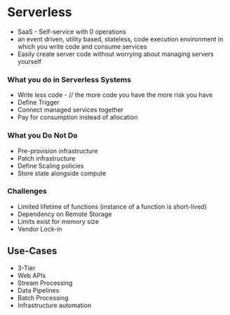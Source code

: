 # Serverless
- SaaS - Self-service with 0 operations
- an event driven, utility based, stateless, code execution environment in which you write code and consume services
- Easily create server code without worrying about managing servers yourself

### What you do in Serverless Systems
- Write less code - // the more code you have the more risk you have
- Define Trigger
- Connect managed services together
- Pay for consumption instead of allocation

### What you Do Not Do
- Pre-provision infrastructure
- Patch infrastructure
- Define Scaling policies
- Store state alongside compute

### Challenges
- Limited lifetime of functions (instance of a function is short-lived)
- Dependency on Remote Storage
- Limits exist for memory size
- Vendor Lock-in

## Use-Cases
- 3-Tier
- Web APIs
- Stream Processing
- Data Pipelines
- Batch Processing
- Infrastructure automation